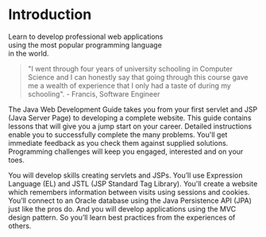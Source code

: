 # Introduction

 Learn to develop professional web applications  
using the most popular programming language  
in the world.

> "I went through four years of university schooling in Computer Science and I can honestly say that going through this course gave me a wealth of experience that I only had a taste of during my schooling". - Francis, Software Engineer

The Java Web Development Guide takes you from your first servlet and JSP \(Java Server Page\) to developing a complete website. This guide contains lessons that will give you a jump start on your career. Detailed instructions enable you to successfully complete the many problems. You'll get immediate feedback as you check them against supplied solutions. Programming challenges will keep you engaged, interested and on your toes.

You will develop skills creating servlets and JSPs. You’ll use Expression Language \(EL\) and JSTL \(JSP Standard Tag Library\). You'll create a website which remembers information between visits using sessions and cookies. You’ll connect to an Oracle database using the Java Persistence API \(JPA\) just like the pros do. And you will develop applications using the MVC design pattern. So you’ll learn best practices from the experiences of others.


